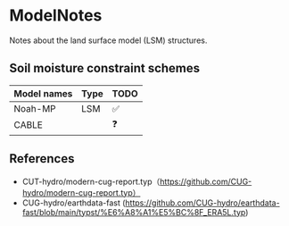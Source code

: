 # ModelNotes

Notes about the land surface model (LSM) structures.

## Soil moisture constraint schemes

| Model names | Type | TODO |
| ----------- | ---- | ---- |
| Noah-MP     | LSM  | ✅   |
| CABLE       |      | ❓   |

## References

- CUT-hydro/modern-cug-report.typ（https://github.com/CUG-hydro/modern-cug-report.typ）
- CUG-hydro/earthdata-fast (https://github.com/CUG-hydro/earthdata-fast/blob/main/typst/%E6%A8%A1%E5%BC%8F_ERA5L.typ)
